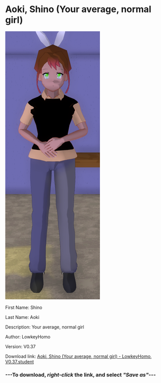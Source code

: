 # Aoki, Shino (Your average, normal girl)

<img src = "https://raw.githubusercontent.com/Arbiter1223/Daigaku-Gurashi-Custom-Students/master/Students/Files/Aoki%2C%20Shino%20(Your%20average%2C%20normal%20girl).png">

First Name: Shino

Last Name: Aoki

Description: Your average, normal girl

Author: LowkeyHomo

Version: V0.37

Download link: <a href="https://raw.githubusercontent.com/Arbiter1223/Daigaku-Gurashi-Custom-Students/master/Students/Files/Aoki%2C%20Shino%20(Your%20average%2C%20normal%20girl)%20-%20LowkeyHomo%2C%20V0.37.student">Aoki, Shino (Your average, normal girl) - LowkeyHomo, V0.37.student</a>

### ---**To download, _right-click_ the link, and select _"Save as"_**---
